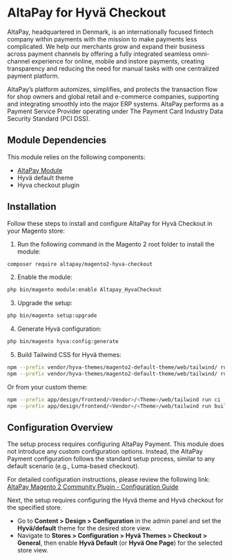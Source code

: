 # AltaPay for Hyvä Checkout

AltaPay, headquartered in Denmark, is an internationally focused fintech company within payments with the mission to make payments less complicated. We help our merchants grow and expand their business across payment channels by offering a fully integrated seamless omni-channel experience for online, mobile and instore payments, creating transparency and reducing the need for manual tasks with one centralized payment platform.

AltaPay’s platform automizes, simplifies, and protects the transaction flow for shop owners and global retail and e-commerce companies, supporting and integrating smoothly into the major ERP systems. AltaPay performs as a Payment Service Provider operating under The Payment Card Industry Data Security Standard (PCI DSS).

## Module Dependencies
This module relies on the following components:
- [AltaPay Module](https://github.com/AltaPay/plugin-magento2-community)
- Hyvä default theme
- Hyva checkout plugin

## Installation
Follow these steps to install and configure AltaPay for Hyvä Checkout in your Magento store:

1. Run the following command in the Magento 2 root folder to install the module:
```bash
composer require altapay/magento2-hyva-checkout
``` 
2. Enable the module:
```bash
php bin/magento module:enable Altapay_HyvaCheckout
``` 
3. Upgrade the setup:
```bash
php bin/magento setup:upgrade
```
4. Generate Hyvä configuration:
```bash
php bin/magento hyva:config:generate
```
5. Build Tailwind CSS for Hyvä themes:
```bash
npm --prefix vendor/hyva-themes/magento2-default-theme/web/tailwind/ run ci
npm --prefix vendor/hyva-themes/magento2-default-theme/web/tailwind/ run build-prod
```
Or from your custom theme:
```bash
npm --prefix app/design/frontend/<Vendor>/<Theme>/web/tailwind run ci
npm --prefix app/design/frontend/<Vendor>/<Theme>/web/tailwind run build-prod
```

## Configuration Overview

The setup process requires configuring AltaPay Payment. This module does not introduce any custom configuration options. Instead, the AltaPay Payment configuration follows the standard setup process, similar to any default scenario (e.g., Luma-based checkout).

For detailed configuration instructions, please review the following link:
[AltaPay Magento 2 Community Plugin - Configuration Guide](https://github.com/AltaPay/plugin-magento2-community/wiki)

Next, the setup requires configuring the Hyvä theme and Hyvä checkout for the specified store.

- Go to **Content > Design > Configuration** in the admin panel and set the **Hyvä/default** theme for the desired store view.  
- Navigate to **Stores > Configuration > Hyvä Themes > Checkout > General**, then enable **Hyvä Default** (or **Hyvä One Page**) for the selected store view.
